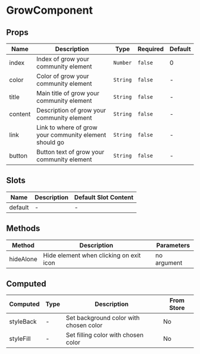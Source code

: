 # GrowComponent

## Props

<!-- @vuese:GrowComponent:props:start -->
|Name|Description|Type|Required|Default|
|---|---|---|---|---|
|index|Index of grow your community element|`Number`|`false`|0|
|color|Color of grow your community element|`String`|`false`|-|
|title|Main title of grow your community element|`String`|`false`|-|
|content|Description of grow your community element|`String`|`false`|-|
|link|Link to where of grow your community element should go|`String`|`false`|-|
|button|Button text of grow your community element|`String`|`false`|-|

<!-- @vuese:GrowComponent:props:end -->


## Slots

<!-- @vuese:GrowComponent:slots:start -->
|Name|Description|Default Slot Content|
|---|---|---|
|default|-|-|

<!-- @vuese:GrowComponent:slots:end -->


## Methods

<!-- @vuese:GrowComponent:methods:start -->
|Method|Description|Parameters|
|---|---|---|
|hideAlone|Hide element when clicking on exit icon|no argument|

<!-- @vuese:GrowComponent:methods:end -->


## Computed

<!-- @vuese:GrowComponent:computed:start -->
|Computed|Type|Description|From Store|
|---|---|---|---|
|styleBack|-|Set background color with chosen color|No|
|styleFill|-|Set filling color with chosen color|No|

<!-- @vuese:GrowComponent:computed:end -->


